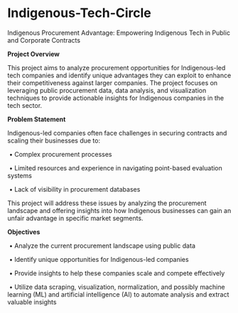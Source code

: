 # Indigenous-Tech-Circle
Indigenous Procurement Advantage: Empowering Indigenous Tech in Public and Corporate Contracts

**Project Overview**

This project aims to analyze procurement opportunities for Indigenous-led tech companies and identify unique advantages they can exploit to enhance their competitiveness against larger companies. The project focuses on leveraging public procurement data, data analysis, and visualization techniques to provide actionable insights for Indigenous companies in the tech sector.

**Problem Statement**

Indigenous-led companies often face challenges in securing contracts and scaling their businesses due to:

​	•	Complex procurement processes

​	•	Limited resources and experience in navigating point-based evaluation systems

​	•	Lack of visibility in procurement databases

This project will address these issues by analyzing the procurement landscape and offering insights into how Indigenous businesses can gain an unfair advantage in specific market segments.

**Objectives**

​	•	Analyze the current procurement landscape using public data

​	•	Identify unique opportunities for Indigenous-led companies

​	•	Provide insights to help these companies scale and compete effectively

​	•	Utilize data scraping, visualization, normalization, and possibly machine learning (ML) and artificial intelligence (AI) to automate analysis and extract valuable insights

